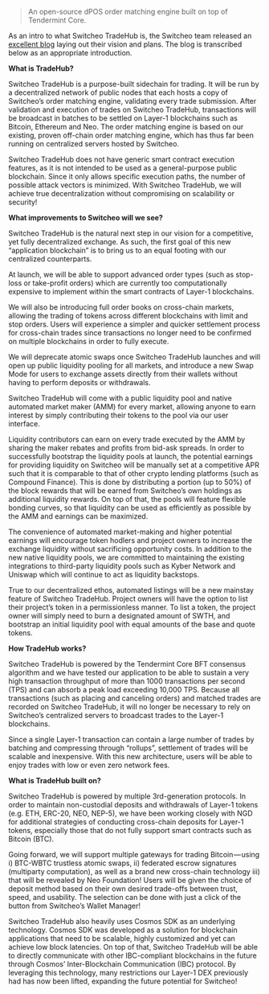> An open-source dPOS order matching engine built on top of Tendermint Core.

As an intro to what Switcheo TradeHub is, the Switcheo team released an [excellent blog](https://blog.switcheo.network/introducing-switcheo-tradehub-the-next-evolution-in-decentralized-cross-chain-trading/) laying out their vision and plans. The blog is transcribed below as an appropriate introduction.

**What is TradeHub?**

Switcheo TradeHub is a purpose-built sidechain for trading. It will be run by a decentralized network of public nodes that each hosts a copy of Switcheo’s order matching engine, validating every trade submission. After validation and execution of trades on Switcheo TradeHub, transactions will be broadcast in batches to be settled on Layer-1 blockchains such as Bitcoin, Ethereum and Neo. The order matching engine is based on our existing, proven off-chain order matching engine, which has thus far been running on centralized servers hosted by Switcheo.

Switcheo TradeHub does not have generic smart contract execution features, as it is not intended to be used as a general-purpose public blockchain. Since it only allows specific execution paths, the number of possible attack vectors is minimized. With Switcheo TradeHub, we will achieve true decentralization without compromising on scalability or security!

**What improvements to Switcheo will we see?**

Switcheo TradeHub is the natural next step in our vision for a competitive, yet fully decentralized exchange. As such, the first goal of this new “application blockchain” is to bring us to an equal footing with our centralized counterparts.

At launch, we will be able to support advanced order types (such as stop-loss or take-profit orders) which are currently too computationally expensive to implement within the smart contracts of Layer-1 blockchains.

We will also be introducing full order books on cross-chain markets, allowing the trading of tokens across different blockchains with limit and stop orders. Users will experience a simpler and quicker settlement process for cross-chain trades since transactions no longer need to be confirmed on multiple blockchains in order to fully execute.

We will deprecate atomic swaps once Switcheo TradeHub launches and will open up public liquidity pooling for all markets, and introduce a new Swap Mode for users to exchange assets directly from their wallets without having to perform deposits or withdrawals.

Switcheo TradeHub will come with a public liquidity pool and native automated market maker (AMM) for every market, allowing anyone to earn interest by simply contributing their tokens to the pool via our user interface.

Liquidity contributors can earn on every trade executed by the AMM by sharing the maker rebates and profits from bid-ask spreads. In order to successfully bootstrap the liquidity pools at launch, the potential earnings for providing liquidity on Switcheo will be manually set at a competitive APR such that it is comparable to that of other crypto lending platforms (such as Compound Finance). This is done by distributing a portion (up to 50%) of the block rewards that will be earned from Switcheo’s own holdings as additional liquidity rewards. On top of that, the pools will feature flexible bonding curves, so that liquidity can be used as efficiently as possible by the AMM and earnings can be maximized.

The convenience of automated market-making and higher potential earnings will encourage token hodlers and project owners to increase the exchange liquidity without sacrificing opportunity costs. In addition to the new native liquidity pools, we are committed to maintaining the existing integrations to third-party liquidity pools such as Kyber Network and Uniswap which will continue to act as liquidity backstops.

True to our decentralized ethos, automated listings will be a new mainstay feature of Switcheo TradeHub. Project owners will have the option to list their project’s token in a permissionless manner. To list a token, the project owner will simply need to burn a designated amount of SWTH, and bootstrap an initial liquidity pool with equal amounts of the base and quote tokens.

**How TradeHub works?**

Switcheo TradeHub is powered by the Tendermint Core BFT consensus algorithm and we have tested our application to be able to sustain a very high transaction throughput of more than 1000 transactions per second (TPS) and can absorb a peak load exceeding 10,000 TPS. Because all transactions (such as placing and canceling orders) and matched trades are recorded on Switcheo TradeHub, it will no longer be necessary to rely on Switcheo’s centralized servers to broadcast trades to the Layer-1 blockchains.

Since a single Layer-1 transaction can contain a large number of trades by batching and compressing through “rollups”, settlement of trades will be scalable and inexpensive. With this new architecture, users will be able to enjoy trades with low or even zero network fees.

**What is TradeHub built on?**

Switcheo TradeHub is powered by multiple 3rd-generation protocols. In order to maintain non-custodial deposits and withdrawals of Layer-1 tokens (e.g. ETH, ERC-20, NEO, NEP-5), we have been working closely with NGD for additional strategies of conducting cross-chain deposits for Layer-1 tokens, especially those that do not fully support smart contracts such as Bitcoin (BTC).

Going forward, we will support multiple gateways for trading Bitcoin — using i) BTC-WBTC trustless atomic swaps, ii) federated escrow signatures (multiparty computation), as well as a brand new cross-chain technology iii) that will be revealed by Neo Foundation! Users will be given the choice of deposit method based on their own desired trade-offs between trust, speed, and usability. The selection can be done with just a click of the button from Switcheo’s Wallet Manager!

Switcheo TradeHub also heavily uses Cosmos SDK as an underlying technology. Cosmos SDK was developed as a solution for blockchain applications that need to be scalable, highly customized and yet can achieve low block latencies. On top of that, Switcheo TradeHub will be able to directly communicate with other IBC-compliant blockchains in the future through Cosmos’ Inter-Blockchain Communication (IBC) protocol. By leveraging this technology, many restrictions our Layer-1 DEX previously had has now been lifted, expanding the future potential for Switcheo!